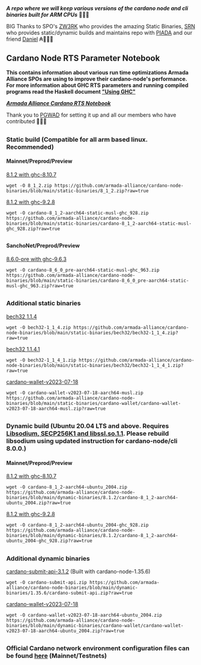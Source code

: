 ##

**_A repo where we will keep various versions of the cardano node and cli binaries built for ARM CPUs_** 🏴‍☠️🦾

BIG Thanks to SPO's [ZW3RK](https://twitter.com/zw3rkpool/) who provides the amazing Static Binaries, [SRN](https://armada-alliance.com/stake-pools/cc1b1c03798884c636703443a23b8d9e827d6c0417921600394198a0) who provides static/dynamic builds and maintains repo with [PIADA](https://armada-alliance.com/stake-pools/b8d8742c7b7b512468448429c776b3b0f824cef460db61aa1d24bc65) and our friend [Daniel](https://github.com/rekuenkdr) ₳🏴‍☠️🙏

## Cardano Node RTS Parameter Notebook

**This contains information about various run time optimizations Armada Alliance SPOs are using to improve their cardano-node's performance. For more information about GHC RTS parameters and running compiled programs read the Haskell document ["Using GHC"](https://downloads.haskell.org/~ghc/latest/docs/html/users_guide/runtime_control.html)**

**_[Armada Alliance Cardano RTS Notebook](https://docs.google.com/spreadsheets/d/1sw_fzqoubOEG6lMpWKVzCF8yISfY4YFAvnx_5E5T-1s/edit#gid=0)_**

Thank you to [PGWAD](https://armada-alliance.com/stake-pools/7e45a7e6ab3afcf99120e97aedf84e706e43d829ddc610ad667a85a3) for setting it up and all our members who have contributed 🙏🏴‍☠️

##

### Static build (Compatible for all arm based linux. Recommended)
#### Mainnet/Preprod/Preview

[8.1.2 with ghc-8.10.7](https://github.com/jsyme222/cardano-node-binaries/blob/main/static-binaries/8_1_2.zip?raw=true)

```
wget -O 8_1_2.zip https://github.com/armada-alliance/cardano-node-binaries/blob/main/static-binaries/8_1_2.zip?raw=true
```

[8.1.2 with ghc-9.2.8](https://github.com/jsyme222/cardano-node-binaries/blob/main/static-binaries/cardano-8_1_2-aarch64-static-musl-ghc_928.zip?raw=true)

```
wget -O cardano-8_1_2-aarch64-static-musl-ghc_928.zip https://github.com/armada-alliance/cardano-node-binaries/blob/main/static-binaries/cardano-8_1_2-aarch64-static-musl-ghc_928.zip?raw=true
```

##

#### SanchoNet/Preprod/Preview

[8.6.0-pre with ghc-9.6.3](https://github.com/jsyme222/cardano-node-binaries/blob/main/static-binaries/cardano-8_6_0_pre-aarch64-static-musl-ghc_963.zip?raw=true)

```
wget -O cardano-8_6_0_pre-aarch64-static-musl-ghc_963.zip https://github.com/armada-alliance/cardano-node-binaries/blob/main/static-binaries/cardano-8_6_0_pre-aarch64-static-musl-ghc_963.zip?raw=true
```

##

### Additional static binaries

[bech32 1.1.4](https://github.com/jsyme222/cardano-node-binaries/blob/main/static-binaries/bech32/bech32-1_1_4.zip?raw=true)

```
wget -O bech32-1_1_4.zip https://github.com/armada-alliance/cardano-node-binaries/blob/main/static-binaries/bech32/bech32-1_1_4.zip?raw=true
```

[bech32 1.1.4.1](https://github.com/jsyme222/cardano-node-binaries/blob/main/static-binaries/bech32/bech32-1_1_4_1.zip?raw=true)

```
wget -O bech32-1_1_4_1.zip https://github.com/armada-alliance/cardano-node-binaries/blob/main/static-binaries/bech32/bech32-1_1_4_1.zip?raw=true
```

[cardano-wallet-v2023-07-18](https://github.com/jsyme222/cardano-node-binaries/blob/main/static-binaries/cardano-wallet/cardano-wallet-v2023-07-18-aarch64-musl.zip?raw=true)

```
wget -O cardano-wallet-v2023-07-18-aarch64-musl.zip https://github.com/armada-alliance/cardano-node-binaries/blob/main/static-binaries/cardano-wallet/cardano-wallet-v2023-07-18-aarch64-musl.zip?raw=true
```

##

### Dynamic build (Ubuntu 20.04 LTS and above. Requires [Libsodium, SECP256K1 and libssl.so.1.1](https://github.com/armada-alliance/cardano-node-binaries/blob/main/dynamic-binaries/8.0.0/README.MD). Please rebuild libsodium using updated instruction for cardano-node/cli 8.0.0.)
#### Mainnet/Preprod/Preview

[8.1.2 with ghc-8.10.7](https://github.com/jsyme222/cardano-node-binaries/blob/main/dynamic-binaries/8.1.2/cardano-8_1_2-aarch64-ubuntu_2004.zip?raw=true)

```
wget -O cardano-8_1_2-aarch64-ubuntu_2004.zip https://github.com/armada-alliance/cardano-node-binaries/blob/main/dynamic-binaries/8.1.2/cardano-8_1_2-aarch64-ubuntu_2004.zip?raw=true
```

[8.1.2 with ghc-9.2.8](https://github.com/jsyme222/cardano-node-binaries/blob/main/dynamic-binaries/8.1.2/cardano-8_1_2-aarch64-ubuntu_2004-ghc_928.zip?raw=true)

```
wget -O cardano-8_1_2-aarch64-ubuntu_2004-ghc_928.zip https://github.com/armada-alliance/cardano-node-binaries/blob/main/dynamic-binaries/8.1.2/cardano-8_1_2-aarch64-ubuntu_2004-ghc_928.zip?raw=true
```

##

### Additional dynamic binaries

[cardano-submit-api-3.1.2](https://github.com/jsyme222/cardano-node-binaries/blob/main/dynamic-binaries/1.35.6/cardano-submit-api.zip?raw=true) (Built with cardano-node-1.35.6)

```
wget -O cardano-submit-api.zip https://github.com/armada-alliance/cardano-node-binaries/blob/main/dynamic-binaries/1.35.6/cardano-submit-api.zip?raw=true
```

[cardano-wallet-v2023-07-18](https://github.com/jsyme222/cardano-node-binaries/blob/main/dynamic-binaries/cardano-wallet/cardano-wallet-v2023-07-18-aarch64-ubuntu_2004.zip?raw=true)

```
wget -O cardano-wallet-v2023-07-18-aarch64-ubuntu_2004.zip https://github.com/armada-alliance/cardano-node-binaries/blob/main/dynamic-binaries/cardano-wallet/cardano-wallet-v2023-07-18-aarch64-ubuntu_2004.zip?raw=true
```

##

### Official Cardano network environment configuration files can be found [here](https://book.world.dev.cardano.org/environments.html) (Mainnet/Testnets)
